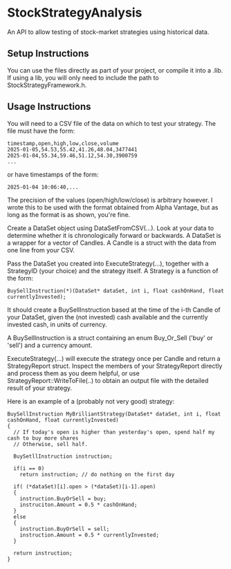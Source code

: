 # StockStrategyAnalysis
An API to allow testing of stock-market strategies using historical data.

## Setup Instructions
You can use the files directly as part of your project, or compile it into a .lib. If using a lib, you will only need to include the path to StockStrategyFramework.h.

## Usage Instructions
You will need to a CSV file of the data on which to test your strategy. The file must have the form:
```
timestamp,open,high,low,close,volume
2025-01-05,54.53,55.42,41.26,48.04,3477441
2025-01-04,55.34,59.46,51.12,54.30,3900759
...
```
or have timestamps of the form:
```
2025-01-04 10:06:40,...
```

The precision of the values (open/high/low/close) is arbitrary however. I wrote this to be used with the format obtained from Alpha Vantage, but as long as the format is as shown, you're fine.

Create a DataSet object using DataSetFromCSV(...). Look at your data to determine whether it is chronologically forward or backwards. A DataSet is a wrapper for a vector of Candles. A Candle is a struct with the data from one line from your CSV.

Pass the DataSet you created into ExecuteStrategy(...), together with a StrategyID (your choice) and the strategy itself. A Strategy is a function of the form:
```
BuySellInstruction(*)(DataSet* dataSet, int i, float cashOnHand, float currentlyInvested);
```
It should create a BuySellInstruction based at the time of the i-th Candle of your DataSet, given the (not invested) cash available and the currently invested cash, in units of currency.

A BuySellInstruction is a struct containing an enum Buy_Or_Sell ('buy' or 'sell') and a currency amount.

ExecuteStrategy(...) will execute the strategy once per Candle and return a StrategyReport struct. Inspect the members of your StrategyReport directly and process them as you deem helpful, or use StrategyReport::WriteToFile(..) to obtain an output file with the detailed result of your strategy.

Here is an example of a (probably not very good) strategy:
```
BuySellInstruction MyBrilliantStrategy(DataSet* dataSet, int i, float cashOnHand, float currentlyInvested)
{
  // If today's open is higher than yesterday's open, spend half my cash to buy more shares
  // Otherwise, sell half.

  BuySetllInstruction instruction;

  if(i == 0)
    return instruction; // do nothing on the first day

  if( (*dataSet)[i].open > (*dataSet)[i-1].open)
  {
    instruction.BuyOrSell = buy;
    instruciton.Amount = 0.5 * cashOnHand;
  }
  else
  {
    instruction.BuyOrSell = sell;
    instruction.Amount = 0.5 * currentlyInvested;  
  }

  return instruction;
}
```


